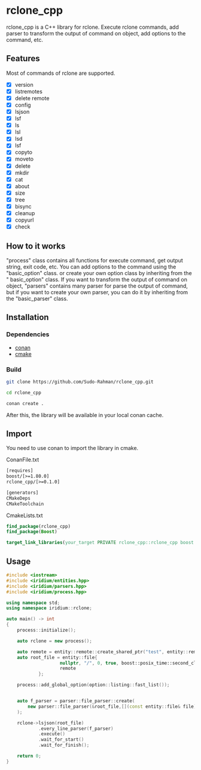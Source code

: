 # rclone_cpp

rclone_cpp is a C++ library for rclone. Execute rclone commands, add parser to transform the output of command on object,
add options to the command, etc.

## Features

Most of commands of rclone are supported.

- [x] version
- [x] listremotes
- [x] delete remote
- [x] config
- [x] lsjson
- [x] lsf
- [x] ls
- [x] lsl
- [x] lsd
- [x] lsf
- [x] copyto
- [x] moveto
- [x] delete
- [x] mkdir
- [x] cat
- [x] about
- [x] size
- [x] tree
- [x] bisync
- [x] cleanup
- [x] copyurl
- [x] check

## How to it works

"process" class contains all functions for execute command, get output string, exit code, etc.
You can add options to the command using the "basic_option" class. or create your own option class by inheriting from the "
basic_option" class.
If you want to transform the output of command on object, "parsers" contains many parser for parse the output of
command, but if you want to create your own parser, you can do it by inheriting from the "basic_parser" class.

## Installation

### Dependencies

- [conan](https://conan.io/)
- [cmake](https://cmake.org/)

### Build

```bash
git clone https://github.com/Sudo-Rahman/rclone_cpp.git

cd rclone_cpp

conan create .
```
After this, the library will be available in your local conan cache.

## Import
You need to use conan to import the library in cmake.

ConanFile.txt
```txt
[requires]
boost/[>=1.80.0]
rclone_cpp/[>=0.1.0]

[generators]
CMakeDeps
CMakeToolchain
```

CmakeLists.txt
```cmake
find_package(rclone_cpp)
find_package(Boost)

target_link_libraries(your_target PRIVATE rclone_cpp::rclone_cpp boost::boost)
```

## Usage

```cpp
#include <iostream>
#include <iridium/entities.hpp>
#include <iridium/parsers.hpp>
#include <iridium/process.hpp>

using namespace std;
using namespace iridium::rclone;

auto main() -> int
{
	process::initialize();

	auto rclone = new process();

	auto remote = entity::remote::create_shared_ptr("test", entity::remote::remote_type::google_drive, "");
	auto root_file = entity::file{
					nullptr, "/", 0, true, boost::posix_time::second_clock::local_time(),
					remote
			};

	process::add_global_option(option::listing::fast_list());


	auto f_parser = parser::file_parser::create(
		new parser::file_parser(&root_file,[](const entity::file& file) { std::cout << file << std::endl; })
	);

	rclone->lsjson(root_file)
			.every_line_parser(f_parser)
			.execute()
			.wait_for_start()
			.wait_for_finish();

	return 0;
}
```